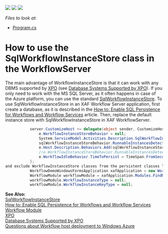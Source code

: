 <!-- default badges list -->
![](https://img.shields.io/endpoint?url=https://codecentral.devexpress.com/api/v1/VersionRange/128594823/11.2.7%2B)
[![](https://img.shields.io/badge/Open_in_DevExpress_Support_Center-FF7200?style=flat-square&logo=DevExpress&logoColor=white)](https://supportcenter.devexpress.com/ticket/details/E3754)
[![](https://img.shields.io/badge/📖_How_to_use_DevExpress_Examples-e9f6fc?style=flat-square)](https://docs.devexpress.com/GeneralInformation/403183)
<!-- default badges end -->
<!-- default file list -->
*Files to look at*:

* [Program.cs](./CS/WorkflowDemo.Win/Program.cs)
<!-- default file list end -->
# How to use the SqlWorkflowInstanceStore class in the WorkflowServer


<p>The main advantage of WorkflowInstanceStore is that it can work with any DBMS supported by <a href="http://documentation.devexpress.com/#XPO/CustomDocument1998"><u>XPO</u></a> (see <a href="http://documentation.devexpress.com/#XPO/CustomDocument2114"><u>Database Systems Supported by XPO</u></a>). If you only need to work with the MS SQL Server, as it often happens in case of the Azure platform, you can use the standard <a href="http://msdn.microsoft.com/en-us/library/ee383994.aspx"><u>SqlWorkflowInstanceStore</u></a>. To use SqlWorkflowInstanceStore in an XAF Workflow Server application, first create a database, as it is described in the <a href="http://msdn.microsoft.com/en-us/library/ee395773.aspx"><u>How to: Enable SQL Persistence for Workflows and Workflow Services</u></a> article. Then, replace the default instance store with SqlWorkflowInstanceStore in XAF WorkflowServer.</p>


```cs
           server.CustomizeHost += delegate(object sender, CustomizeHostEventArgs e) {
               e.WorkflowInstanceStoreBehavior = null;
               System.ServiceModel.Activities.Description.SqlWorkflowInstanceStoreBehavior sqlWorkflowInstanceStoreBehavior = new System.ServiceModel.Activities.Description.SqlWorkflowInstanceStoreBehavior("Integrated Security=SSPI;Pooling=false;Data Source=.\\SqlExpress;Initial Catalog=SqlWorkflowInstanceStoreDB");
               sqlWorkflowInstanceStoreBehavior.RunnableInstancesDetectionPeriod = TimeSpan.FromSeconds(2);
               e.Host.Description.Behaviors.Add(sqlWorkflowInstanceStoreBehavior);
               //e.WorkflowInstanceStoreBehavior.RunnableInstancesDetectionPeriod = TimeSpan.FromSeconds(2);
               e.WorkflowIdleBehavior.TimeToPersist = TimeSpan.FromSeconds(1);
           };
and exclude WorkflowInstanceStore classes from the persistent classes list:
           WorkflowDemoWindowsFormsApplication xafApplication = new WorkflowDemoWindowsFormsApplication();
           WorkflowModule workflowModule = xafApplication.Modules.FindModule<WorkflowModule>();
           workflowModule.WorkflowInstanceType = null;
           workflowModule.WorkflowInstanceKeyType = null;
```


<p><strong>See Also:<br> </strong><a href="http://msdn.microsoft.com/en-us/library/ee383994.aspx"><u>SqlWorkflowInstanceStore</u></a><br> <a href="http://msdn.microsoft.com/en-us/library/ee395773.aspx"><u>How to: Enable SQL Persistence for Workflows and Workflow Services</u></a><br> <a href="http://documentation.devexpress.com/#Xaf/CustomDocument3343"><u>Workflow Module</u></a><br> <a href="http://documentation.devexpress.com/#XPO/CustomDocument1998"><u>XPO</u></a><br> <a href="http://documentation.devexpress.com/#XPO/CustomDocument2114"><u>Database Systems Supported by XPO<br><a href="https://www.devexpress.com/Support/Center/p/Q364738">Questions about Workflow host deployment to Windows Azure</a><br></u></a></p>

<br/>


